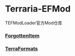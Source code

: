 # Terraria-EFMod

TEFModLoader官方Mod仓库

### [ForgottenItem](ForgottenItem/README.md)
### [TerraFormats](TerraFormats/README.md)

